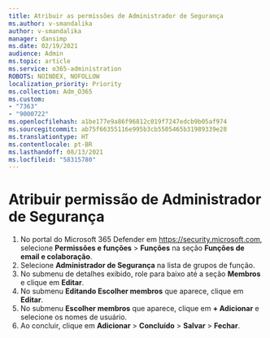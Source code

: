 ```yaml
---
title: Atribuir as permissões de Administrador de Segurança
ms.author: v-smandalika
author: v-smandalika
manager: dansimp
ms.date: 02/19/2021
audience: Admin
ms.topic: article
ms.service: o365-administration
ROBOTS: NOINDEX, NOFOLLOW
localization_priority: Priority
ms.collection: Adm_O365
ms.custom:
- "7363"
- "9000722"
ms.openlocfilehash: a1be177e9a86f96812c019f7247edcb9b05af974
ms.sourcegitcommit: ab75f66355116e995b3cb5505465b31989339e28
ms.translationtype: HT
ms.contentlocale: pt-BR
ms.lasthandoff: 08/13/2021
ms.locfileid: "58315780"
---
```

# <a name="assign-the-security-administrator-permission"></a>Atribuir permissão de Administrador de Segurança

1. No portal do Microsoft 365 Defender em <https://security.microsoft.com>, selecione **Permissões e funções** \> **Funções** na seção **Funções de email e colaboração**.
2. Selecione **Administrador de Segurança** na lista de grupos de função.
3. No submenu de detalhes exibido, role para baixo até a seção **Membros** e clique em **Editar**.
4. No submenu **Editando Escolher membros** que aparece, clique em **Editar**.
5. No submenu **Escolher membros** que aparece, clique em **+ Adicionar** e selecione os nomes de usuário.
6. Ao concluir, clique em **Adicionar** \> **Concluído** \> **Salvar** \> **Fechar**.
